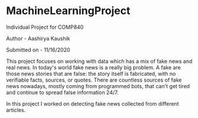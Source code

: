# MachineLearningProject
Individual Project for COMP840

Author - Aashirya Kaushik

Submitted on - 11/16/2020

This project focuses on working with data which has a mix of fake news and real news. In today's world fake news is a really big problem. A fake are those news stories that are false: the story itself is fabricated, with no verifiable facts, sources, or quotes. There are countless sources of fake news nowadays, mostly coming from programmed bots, that can't get tired and continue to spread false information 24/7.

In this project I worked on detecting fake news collected from different articles. 
